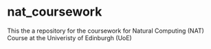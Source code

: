 # nat_coursework
This the a repository for the coursework for Natural Computing (NAT) Course at the Univeristy of Edinburgh (UoE)
